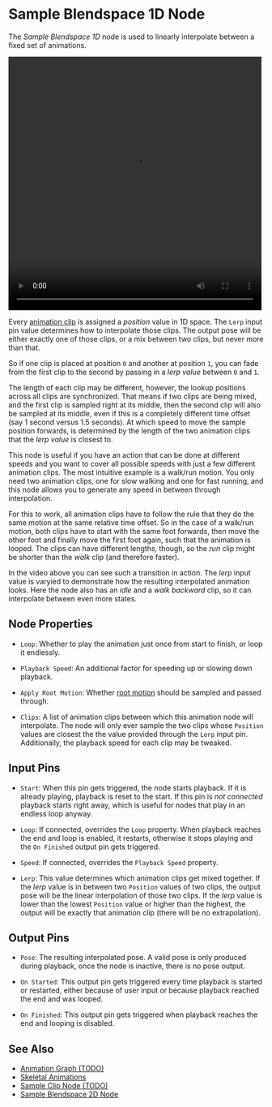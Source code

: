 # Sample Blendspace 1D Node

The *Sample Blendspace 1D* node is used to linearly interpolate between a fixed set of animations.

<video src="../../media/anim-mix1d.webm" width="500" height="500" autoplay loop></video>

Every [animation clip](../animation-clip-asset.md) is assigned a *position* value in 1D space. The `Lerp` input pin value determines how to interpolate those clips. The output pose will be either exactly one of those clips, or a mix between two clips, but never more than that.

So if one clip is placed at position `0` and another at position `1`, you can fade from the first clip to the second by passing in a *lerp value* between `0` and `1`.

The length of each clip may be different, however, the lookup positions across all clips are synchronized. That means if two clips are being mixed, and the first clip is sampled right at its middle, then the second clip will also be sampled at its middle, even if this is a completely different time offset (say 1 second versus 1.5 seconds). At which speed to move the sample position forwards, is determined by the length of the two animation clips that the *lerp value* is closest to.

This node is useful if you have an action that can be done at different speeds and you want to cover all possible speeds with just a few different animation clips. The most intuitive example is a walk/run motion. You only need two animation clips, one for slow walking and one for fast running, and this node allows you to generate any speed in between through interpolation.

For this to work, all animation clips have to follow the rule that they do the same motion at the same relative time offset. So in the case of a walk/run motion, both clips have to start with the same foot forwards, then move the other foot and finally move the first foot again, such that the animation is looped. The clips can have different lengths, though, so the *run* clip might be shorter than the *walk* clip (and therefore faster).

In the video above you can see such a transition in action. The *lerp* input value is varyied to demonstrate how the resulting interpolated animation looks. Here the node also has an *idle* and a *walk backward* clip, so it can interpolate between even more states.

## Node Properties

* `Loop`: Whether to play the animation just once from start to finish, or loop it endlessly.

* `Playback Speed`: An additional factor for speeding up or slowing down playback.

* `Apply Root Motion`: Whether [root motion](../root-motion.md) should be sampled and passed through.

* `Clips`: A list of animation clips between which this animation node will interpolate. The node will only ever sample the two clips whose `Position` values are closest the the value provided through the `Lerp` input pin. Additionally, the playback speed for each clip may be tweaked. 

## Input Pins

* `Start`: When this pin gets triggered, the node starts playback. If it is already playing, playback is reset to the start. If this pin is *not connected* playback starts right away, which is useful for nodes that play in an endless loop anyway.

* `Loop`: If connected, overrides the `Loop` property. When playback reaches the end and loop is enabled, it restarts, otherwise it stops playing and the `On Finished` output pin gets triggered.

* `Speed`: If connected, overrides the `Playback Speed` property.

* `Lerp`: This value determines which animation clips get mixed together. If the *lerp* value is in between two `Position` values of two clips, the output pose will be the linear interpolation of those two clips. If the *lerp* value is lower than the lowest `Position` value or higher than the highest, the output will be exactly that animation clip (there will be no extrapolation).

## Output Pins

* `Pose`: The resulting interpolated pose. A valid pose is only produced during playback, once the node is inactive, there is no pose output.

* `On Started`: This output pin gets triggered every time playback is started or restarted, either because of user input or because playback reached the end and was looped.

* `On Finished`: This output pin gets triggered when playback reaches the end and looping is disabled.

## See Also

* [Animation Graph (TODO)](animation-graph-overview.md)
* [Skeletal Animations](../skeletal-animation-overview.md)
* [Sample Clip Node (TODO)](anim-nodes-sample-clip.md)
* [Sample Blendspace 2D Node](anim-nodes-blendspace2d.md)
